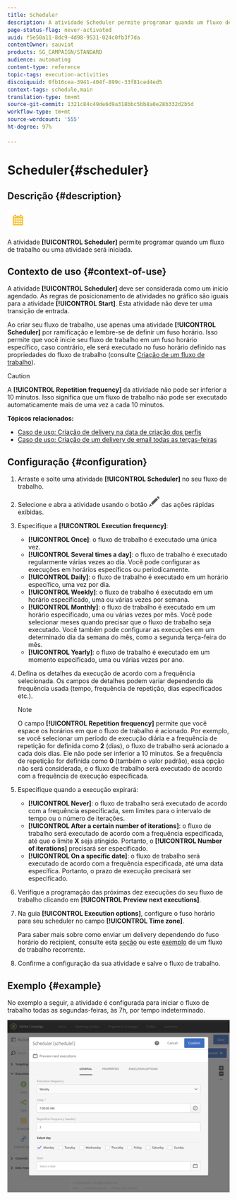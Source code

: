 ```yaml
---
title: Scheduler
description: A atividade Scheduler permite programar quando um fluxo de trabalho ou uma atividade será iniciada.
page-status-flag: never-activated
uuid: f5e50a11-8dc9-4d98-9531-024c0fb3f7da
contentOwner: sauviat
products: SG_CAMPAIGN/STANDARD
audience: automating
content-type: reference
topic-tags: execution-activities
discoiquuid: 0fb16cea-3941-404f-899c-33f81ced4ed5
context-tags: schedule,main
translation-type: tm+mt
source-git-commit: 1321c84c49de6d9a318bbc5bb8a0e28b332d2b5d
workflow-type: tm+mt
source-wordcount: '555'
ht-degree: 97%

---
```



# Scheduler{#scheduler}

## Descrição {#description}

![](assets/scheduler.png)

A atividade **[!UICONTROL Scheduler]** permite programar quando um fluxo de trabalho ou uma atividade será iniciada.

## Contexto de uso {#context-of-use}

A atividade **[!UICONTROL Scheduler]** deve ser considerada como um início agendado. As regras de posicionamento de atividades no gráfico são iguais para a atividade **[!UICONTROL Start]**. Esta atividade não deve ter uma transição de entrada.

Ao criar seu fluxo de trabalho, use apenas uma atividade **[!UICONTROL Scheduler]** por ramificação e lembre-se de definir um fuso horário. Isso permite que você inicie seu fluxo de trabalho em um fuso horário específico, caso contrário, ele será executado no fuso horário definido nas propriedades do fluxo de trabalho (consulte [Criação de um fluxo de trabalho](../../automating/using/building-a-workflow.md)).

>[!CAUTION]
>
>A **[!UICONTROL Repetition frequency]** da atividade não pode ser inferior a 10 minutos. Isso significa que um fluxo de trabalho não pode ser executado automaticamente mais de uma vez a cada 10 minutos.

**Tópicos relacionados:**

* [Caso de uso: Criação de delivery na data de criação dos perfis](../../automating/using/workflow-creation-date-query.md)
* [Caso de uso: Criação de um delivery de email todas as terças-feiras](../../automating/using/workflow-weekly-offer.md)

## Configuração {#configuration}

1. Arraste e solte uma atividade **[!UICONTROL Scheduler]** no seu fluxo de trabalho.
1. Selecione e abra a atividade usando o botão ![](assets/edit_darkgrey-24px.png) das ações rápidas exibidas.
1. Especifique a **[!UICONTROL Execution frequency]**:

   * **[!UICONTROL Once]**: o fluxo de trabalho é executado uma única vez.
   * **[!UICONTROL Several times a day]**: o fluxo de trabalho é executado regularmente várias vezes ao dia. Você pode configurar as execuções em horários específicos ou periodicamente.
   * **[!UICONTROL Daily]**: o fluxo de trabalho é executado em um horário específico, uma vez por dia.
   * **[!UICONTROL Weekly]**: o fluxo de trabalho é executado em um horário especificado, uma ou várias vezes por semana.
   * **[!UICONTROL Monthly]**: o fluxo de trabalho é executado em um horário especificado, uma ou várias vezes por mês. Você pode selecionar meses quando precisar que o fluxo de trabalho seja executado. Você também pode configurar as execuções em um determinado dia da semana do mês, como a segunda terça-feira do mês.
   * **[!UICONTROL Yearly]**: o fluxo de trabalho é executado em um momento especificado, uma ou várias vezes por ano.

1. Defina os detalhes da execução de acordo com a frequência selecionada. Os campos de detalhes podem variar dependendo da frequência usada (tempo, frequência de repetição, dias especificados etc.).

   >[!NOTE]
   >
   >O campo **[!UICONTROL Repetition frequency]** permite que você espace os horários em que o fluxo de trabalho é acionado. Por exemplo, se você selecionar um período de execução diária e a frequência de repetição for definida como **2** (dias), o fluxo de trabalho será acionado a cada dois dias. Ele não pode ser inferior a 10 minutos. Se a frequência de repetição for definida como **0** (também o valor padrão), essa opção não será considerada, e o fluxo de trabalho será executado de acordo com a frequência de execução especificada.

1. Especifique quando a execução expirará:

   * **[!UICONTROL Never]**: o fluxo de trabalho será executado de acordo com a frequência especificada, sem limites para o intervalo de tempo ou o número de iterações.
   * **[!UICONTROL After a certain number of iterations]**: o fluxo de trabalho será executado de acordo com a frequência especificada, até que o limite **X** seja atingido. Portanto, o **[!UICONTROL Number of iterations]** precisará ser especificado.
   * **[!UICONTROL On a specific date]**: o fluxo de trabalho será executado de acordo com a frequência especificada, até uma data específica. Portanto, o prazo de execução precisará ser especificado.

1. Verifique a programação das próximas dez execuções do seu fluxo de trabalho clicando em **[!UICONTROL Preview next executions]**.

1. Na guia **[!UICONTROL Execution options]**, configure o fuso horário para seu scheduler no campo **[!UICONTROL Time zone]**.

   Para saber mais sobre como enviar um delivery dependendo do fuso horário do recipient, consulte esta [seção](../../sending/using/sending-messages-at-the-recipient-s-time-zone.md) ou este [exemplo](../../automating/using/recurring-push-notifications.md) de um fluxo de trabalho recorrente.

1. Confirme a configuração da sua atividade e salve o fluxo de trabalho.

## Exemplo {#example}

No exemplo a seguir, a atividade é configurada para iniciar o fluxo de trabalho todas as segundas-feiras, às 7h, por tempo indeterminado.

![](assets/wkf_scheduler_example.png)

